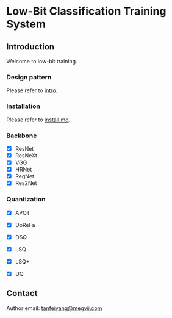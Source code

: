 
# Low-Bit Classification Training System

## Introduction

Welcome to low-bit training.

### Design pattern

Please refer to [intro](./doc/constructure.md).

### Installation

Please refer to [install.md](doc/install.md).

### Backbone
- [x] ResNet
- [x] ResNeXt
- [x] VGG
- [x] HRNet
- [x] RegNet
- [x] Res2Net

### Quantization
- [x] APOT
- [x] DoReFa
- [x] DSQ
- [x] LSQ
- [x] LSQ+
- [x] UQ


## Contact
Author email: tanfeiyang@megvii.com
